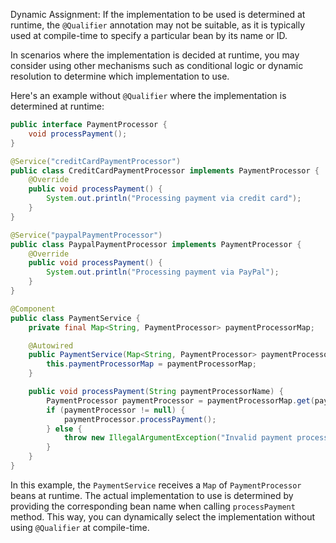Dynamic Assignment:
If the implementation to be used is determined at runtime, the `@Qualifier` annotation may not be suitable, as it is typically used at compile-time to specify a particular bean by its name or ID.

In scenarios where the implementation is decided at runtime, you may consider using other mechanisms such as conditional logic or dynamic resolution to determine which implementation to use.

Here's an example without `@Qualifier` where the implementation is determined at runtime:

```java
public interface PaymentProcessor {
    void processPayment();
}

@Service("creditCardPaymentProcessor")
public class CreditCardPaymentProcessor implements PaymentProcessor {
    @Override
    public void processPayment() {
        System.out.println("Processing payment via credit card");
    }
}

@Service("paypalPaymentProcessor")
public class PaypalPaymentProcessor implements PaymentProcessor {
    @Override
    public void processPayment() {
        System.out.println("Processing payment via PayPal");
    }
}

@Component
public class PaymentService {
    private final Map<String, PaymentProcessor> paymentProcessorMap;

    @Autowired
    public PaymentService(Map<String, PaymentProcessor> paymentProcessorMap) {
        this.paymentProcessorMap = paymentProcessorMap;
    }

    public void processPayment(String paymentProcessorName) {
        PaymentProcessor paymentProcessor = paymentProcessorMap.get(paymentProcessorName);
        if (paymentProcessor != null) {
            paymentProcessor.processPayment();
        } else {
            throw new IllegalArgumentException("Invalid payment processor name: " + paymentProcessorName);
        }
    }
}
```

In this example, the `PaymentService` receives a `Map` of `PaymentProcessor` beans at runtime. The actual implementation to use is determined by providing the corresponding bean name when calling `processPayment` method. This way, you can dynamically select the implementation without using `@Qualifier` at compile-time.
